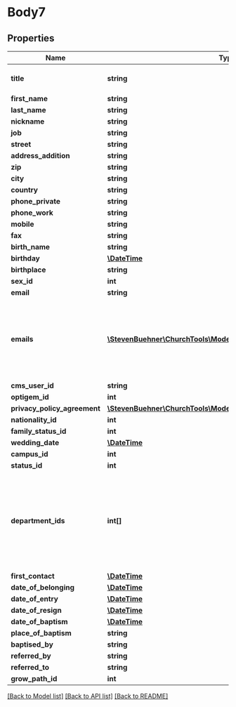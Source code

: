 # Body7

## Properties
Name | Type | Description | Notes
------------ | ------------- | ------------- | -------------
**title** | **string** |  | [optional] [default to 'null']
**first_name** | **string** |  | [optional] 
**last_name** | **string** |  | [optional] 
**nickname** | **string** |  | [optional] 
**job** | **string** |  | [optional] 
**street** | **string** |  | [optional] 
**address_addition** | **string** |  | [optional] 
**zip** | **string** |  | [optional] 
**city** | **string** |  | [optional] 
**country** | **string** |  | [optional] 
**phone_private** | **string** |  | [optional] 
**phone_work** | **string** |  | [optional] 
**mobile** | **string** |  | [optional] 
**fax** | **string** |  | [optional] 
**birth_name** | **string** |  | [optional] 
**birthday** | [**\DateTime**](\DateTime.md) |  | [optional] 
**birthplace** | **string** |  | [optional] 
**sex_id** | **int** |  | [optional] 
**email** | **string** |  | [optional] 
**emails** | [**\StevenBuehner\ChurchTools\Model\PersonEmail1[]**](PersonEmail1.md) | Save many eMail addresses for person. If &#x60;emails&#x60; is present in request &#x60;email&#x60; is ignored. | [optional] 
**cms_user_id** | **string** |  | [optional] 
**optigem_id** | **int** |  | [optional] 
**privacy_policy_agreement** | [**\StevenBuehner\ChurchTools\Model\PersonsPrivacyPolicyAgreement**](PersonsPrivacyPolicyAgreement.md) |  | [optional] 
**nationality_id** | **int** |  | [optional] 
**family_status_id** | **int** |  | [optional] 
**wedding_date** | [**\DateTime**](\DateTime.md) |  | [optional] 
**campus_id** | **int** |  | [optional] 
**status_id** | **int** |  | [optional] 
**department_ids** | **int[]** | Department IDs. At least one department MUST be set for a person. The last department ID cannot be deleted. | [optional] 
**first_contact** | [**\DateTime**](\DateTime.md) |  | [optional] 
**date_of_belonging** | [**\DateTime**](\DateTime.md) |  | [optional] 
**date_of_entry** | [**\DateTime**](\DateTime.md) |  | [optional] 
**date_of_resign** | [**\DateTime**](\DateTime.md) |  | [optional] 
**date_of_baptism** | [**\DateTime**](\DateTime.md) |  | [optional] 
**place_of_baptism** | **string** |  | [optional] 
**baptised_by** | **string** |  | [optional] 
**referred_by** | **string** |  | [optional] 
**referred_to** | **string** |  | [optional] 
**grow_path_id** | **int** |  | [optional] 

[[Back to Model list]](../../README.md#documentation-for-models) [[Back to API list]](../../README.md#documentation-for-api-endpoints) [[Back to README]](../../README.md)


